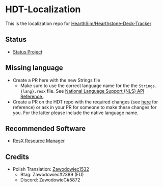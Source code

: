# HDT-Localization
This is the localization repo for [HearthSim/Hearthstone-Deck-Tracker](https://github.com/HearthSim/Hearthstone-Deck-Tracker)

## Status
- [Status Project](https://github.com/HearthSim/HDT-Localization/projects/1)

## Missing language
- Create a PR here with the new Strings file
  - Make sure to use the correct language name for the the `Strings.{lang}.resx` file. See [National Language Support (NLS) API Reference
](https://msdn.microsoft.com/en-us/goglobal/bb896001.aspx).
- Create a PR on the HDT repo with the required changes (see [here]( https://github.com/HearthSim/Hearthstone-Deck-Tracker/commit/453c99331ea704ffabb95abc4549e1270ae2e406) for reference) or ask in your PR for someone to make these changes for you. For the latter please include the native language name.

## Recommended Software
- [ResX Resource Manager](https://resxresourcemanager.codeplex.com/)

## Credits
- Polish Translation: [Zawodowiec1532](https://github.com/Zawodowiec1532/)
  - Btag: Zawodowiec#2389 (EU)
  - Discord: ZawodowieC#5872
